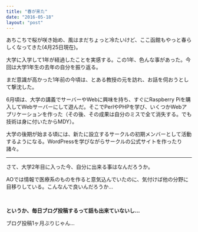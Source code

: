 ```yaml
---
title: "春が来た"
date: "2016-05-18"
layout: "post"
---
```


あちこちで桜が咲き始め、風はまだちょっと冷たいけど、ここ函館もやっと春らしくなってきた(4月25日現在)。

大学に入学して1年が経過したことを実感する。この1年、色んな事があった。今回は大学1年生の去年の自分を振り返る。

まだ意識が高かった1年前の今頃は、とある教授の元を訪れ、お話を伺おうとして撃沈した。

6月頃は、大学の講義でサーバーやWebに興味を持ち、すぐにRaspberry Piを購入してWebサーバーにして遊んだ。そこでPerlやPHPを学び、いくつかWebアプリケーションを作った（その後、その成果は自分のミスで全て消失する。でも技術は身に付いたからMDY）。

大学の後期が始まる頃には、新たに設立するサークルの初期メンバーとして活動するようになる。WordPressを学びながらサークルの公式サイトを作ったり諸々。

* * *

さて、大学2年目に入った今、自分に出来る事はなんだろうか。

AOでは情報で医療系のものを作ると意気込んでいたのに、気付けば他の分野に目移りしている。こんなんで良いんだろうか...

 

**というか、毎日ブログ投稿するって話も出来ていないし...**

ブログ投稿1ヶ月ぶりじゃん...
